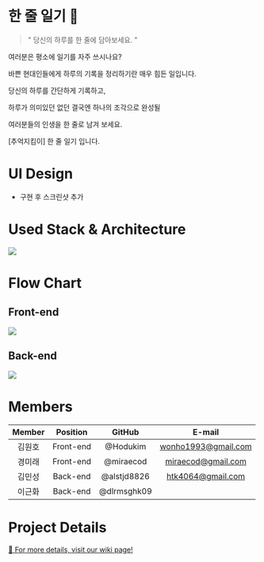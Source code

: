 # 한 줄 일기 📝
> " 당신의 하루를 한 줄에 담아보세요. "

여러분은 평소에 일기를 자주 쓰시나요?

바쁜 현대인들에게 하루의 기록을 정리하기란 매우 힘든 일입니다.

당신의 하루를 간단하게 기록하고,

하루가 의미있던 없던 결국엔 하나의 조각으로 완성될 

여러분들의 인생을 한 줄로 남겨 보세요.

[추억지킴이] 한 줄 일기 입니다.


# UI Design

- 구현 후 스크린샷 추가


# Used Stack & Architecture
![](https://s3.us-west-2.amazonaws.com/secure.notion-static.com/3df98c03-ed42-44d7-b0e0-a22a470079c9/oneline_diary.png?X-Amz-Algorithm=AWS4-HMAC-SHA256&X-Amz-Credential=AKIAT73L2G45O3KS52Y5%2F20210428%2Fus-west-2%2Fs3%2Faws4_request&X-Amz-Date=20210428T121221Z&X-Amz-Expires=86400&X-Amz-Signature=4f7c86b164eb5996ce0e6a1b0070ff359b206171ec7bdad2a473ef5054aa8cba&X-Amz-SignedHeaders=host&response-content-disposition=filename%20%3D%22oneline_diary.png%22)


# Flow Chart

## Front-end

![](https://s3.us-west-2.amazonaws.com/secure.notion-static.com/03f01166-e6d7-433e-ba6c-ab38058779ba/Untitled.png?X-Amz-Algorithm=AWS4-HMAC-SHA256&X-Amz-Credential=AKIAT73L2G45O3KS52Y5%2F20210428%2Fus-west-2%2Fs3%2Faws4_request&X-Amz-Date=20210428T140306Z&X-Amz-Expires=86400&X-Amz-Signature=35055d4beac3c18258bddc45b7f115be8083142a7465401a41281e803813e918&X-Amz-SignedHeaders=host&response-content-disposition=filename%20%3D%22Untitled.png%22)

## Back-end
![](https://s3.us-west-2.amazonaws.com/secure.notion-static.com/7f39ef5b-e02e-4ae0-879c-857cdd28ddda/Flowchart_%282%29.jpg?X-Amz-Algorithm=AWS4-HMAC-SHA256&X-Amz-Credential=AKIAT73L2G45O3KS52Y5%2F20210428%2Fus-west-2%2Fs3%2Faws4_request&X-Amz-Date=20210428T121334Z&X-Amz-Expires=86400&X-Amz-Signature=f1be47181f0b686b5b8dd4709e877e8696006c5734b67c998e0b6c912db0c5ea&X-Amz-SignedHeaders=host&response-content-disposition=filename%20%3D%22Flowchart_%282%29.jpg%22)


# Members
| Member | Position | GitHub | E-mail
| :---: | :---: | :---: | :---: |
| 김원호 | Front-end | @Hodukim | wonho1993@gmail.com |
| 경미래 | Front-end | @miraecod | miraecod@gmail.com |
| 김민성 | Back-end | @alstjd8826 | htk4064@gmail.com |
| 이근화 | Back-end | @dlrmsghk09 | | |


# Project Details
[📎 For more details, visit our wiki page!](https://github.com/codestates/OneLineDiary-client/wiki/)
